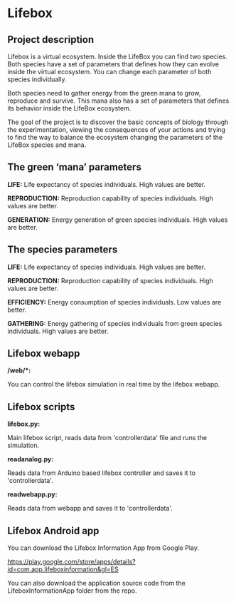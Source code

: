# Lifebox

## Project description

Lifebox is a virtual ecosystem. Inside the LifeBox you can find two species. Both species have a set of parameters that defines how they can evolve inside the virtual ecosystem. You can change each parameter of both species individually.

Both species need to gather energy from the green mana to grow, reproduce and survive. This mana also has a set of parameters that defines its behavior inside the LifeBox ecosystem.

The goal of the project is to discover the basic concepts of biology through the experimentation, viewing the consequences of your actions and trying to find the way to balance the ecosystem changing the parameters of the LifeBox species and mana.

## The green ‘mana’ parameters

**LIFE:** Life expectancy of species individuals. High values are better.

**REPRODUCTION:** Reproduction capability of species individuals. High values are better.

**GENERATION:** Energy generation of green species individuals. High values are better.

## The species parameters

**LIFE:** Life expectancy of species individuals. High values are better.

**REPRODUCTION:** Reproduction capability of species individuals. High values are better.

**EFFICIENCY:** Energy consumption of species individuals. Low values are better.

**GATHERING:** Energy gathering of species individuals from green species individuals. High values are better.

## Lifebox webapp

**/web/*:**

You can control the lifebox simulation in real time by the lifebox webapp.

## Lifebox scripts

**lifebox.py:**

Main lifebox script, reads data from 'controllerdata' file and runs the simulation.

**readanalog.py:**

Reads data from Arduino based lifebox controller and saves it to 'controllerdata'.

**readwebapp.py:**

Reads data from webapp and saves it to 'controllerdata'.

## Lifebox Android app

You can download the Lifebox Information App from Google Play.

https://play.google.com/store/apps/details?id=com.app.lifeboxinformation&gl=ES

You can also download the application source code from the LifeboxInformationApp folder from the repo.
 

